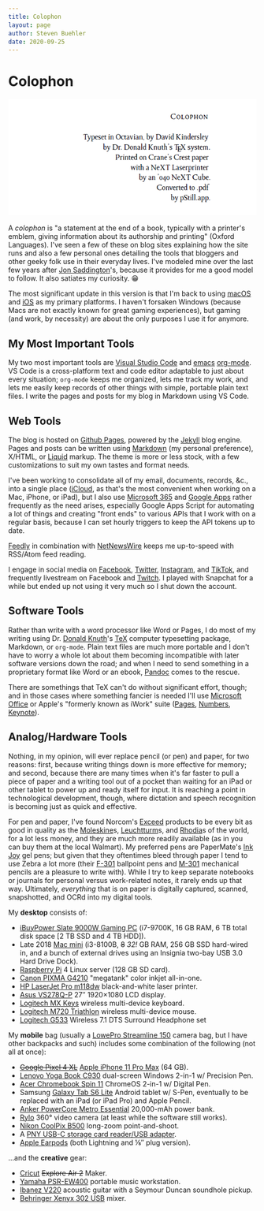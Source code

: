 ```yaml
---
title: Colophon
layout: page
author: Steven Buehler
date: 2020-09-25
---
```


# Colophon

<div align="center"><img src="/images/colophon.png" /></div>

A _colophon_ is "a statement at the end of a book, typically with a printer's emblem, giving information about its authorship and printing" (Oxford Languages).  I've seen a few of these on blog sites explaining how the site runs and also a few personal ones detailing the tools that bloggers and other geeky folk use in their everyday lives.  I've modeled mine over the last few years after [Jon Saddington](https://john.do/colophon)'s, because it provides for me a good model to follow. It also satiates my curiosity. 😁

The most significant update in this version is that I'm back to using [macOS](https://www.apple.com/macos) and [iOS](https://www.apple.com/iphone) as my primary platforms. I haven't forsaken Windows (because Macs are not exactly known for great gaming experiences), but gaming (and work, by necessity) are about the only purposes I use it for anymore.

## My Most Important Tools

My two most important tools are [Visual Studio Code](https://code.visualstudio.com) and [emacs](https://www.emacs.org) [org-mode](https://orgmode.org). VS Code is a cross-platform text and code editor adaptable to just about every situation; `org-mode` keeps me organized, lets me track my work, and lets me easily keep records of other things with simple, portable plain text files. I write the pages and posts for my blog in Markdown using VS Code.

## Web Tools

The blog is hosted on [Github Pages](https://pages.github.io), powered by the [Jekyll](https://jekyllrb.com/) blog engine. Pages and posts can be written using [Markdown](https://daringfireball.net/projects/markdown/) (my personal preference), X/HTML, or [Liquid](https://shopify.github.io/liquid/) markup. The theme is more or less stock, with a few customizations to suit my own tastes and format needs.

I've been working to consolidate all of my email, documents, records, &c., into a single place ([iCloud](https://www.icloud.com), as that's the most convenient when working on a Mac, iPhone, or iPad), but I also use [Microsoft 365](https://www.office365.com) and [Google Apps](https://apps.google.com) rather frequently as the need arises, especially Google Apps Script for automating a lot of things and creating "front ends" to various APIs that I work with on a regular basis, because I can set hourly triggers to keep the API tokens up to date.

[Feedly](https://www.feedly.com) in combination with [NetNewsWire](https://ranchero.com/netnewswire/) keeps me up-to-speed with RSS/Atom feed reading.

I engage in social media on [Facebook](https://www.facebook.com/stevenwatsonbuehler), [Twitter](https://twitter.com/stevenwbuehler), [Instagram](https://instagram.com/stevenwbuehler), and [TikTok](https://tiktok.com/@stevenwbuehler), and frequently livestream on Facebook and [Twitch](https://www.twitch.tv/stevenwbuehler). I played with Snapchat for a while but ended up not using it very much so I shut down the account.

## Software Tools

Rather than write with a word processor like Word or Pages, I do most of my writing using Dr. [Donald Knuth](https://www-cs-faculty.stanford.edu/~knuth/)'s [TeX](https://www.tug.org) computer typesetting package, Markdown, or `org-mode`. Plain text files are much more portable and I don't have to worry a whole lot about them becoming incompatible with later software versions down the road; and when I need to send something in a proprietary format like Word or an ebook, [Pandoc](https://www.pandoc.org) comes to the rescue.

There are somethings that TeX can't do without significant effort, though; and in those cases where something fancier is needed I'll use [Microsoft Office](https://www.office.com) or Apple's "formerly known as iWork" suite ([Pages](https://www.apple.com/pages/), [Numbers](https://www.apple.com/numbers), [Keynote](https://www.apple.com/keynote)). 

## Analog/Hardware Tools

Nothing, in my opinion, will ever replace pencil (or pen) and paper, for two reasons: first, because writing things down is more effective for memory; and second, because there are many times when it's far faster to pull a piece of paper and a writing tool out of a pocket than waiting for an iPad or other tablet to power up and ready itself for input. It is reaching a point in technological development, though, where dictation and speech recognition is becoming just as quick and effective.

For pen and paper, I've found Norcom's [Exceed](http://www.norcominc.com/brands/products.php?brand=2) products to be every bit as good in quality as the [Moleskine](https://us.moleskine.com/)s, [Leuchtturm](https://www.leuchtturm1917.us/notebooks/)s, and [Rhodia](https://rhodiapads.com/)s of the world, for a lot less money, and they are much more readily available (as in you can buy them at the local Walmart). My preferred pens are PaperMate's [Ink Joy](https://inkjoy.papermate.com/en-US/pens) gel pens; but given that they oftentimes bleed through paper I tend to use Zebra a lot more (their [F-301](https://www.zebrapen.com/product/f-301-ball-point-retractable/) ballpoint pens and [M-301](https://www.zebrapen.com/product/m-301-mechanical-pencil/) mechanical pencils are a pleasure to write with). While I try to keep separate notebooks or journals for personal versus work-related notes, it rarely ends up that way. Ultimately, _everything_ that is on paper is digitally captured, scanned, snapshotted, and OCRd into my digital tools. 

My **desktop** consists of:

- [iBuyPower Slate 9000W Gaming PC](https://www.walmart.com/ip/iBUYPOWER-Gaming-Desktop-PC-SLATE9000W-Intel-Core-i7-9700F-16GB-DDR4-2666Memory-NVIDIA-GeForce-GTX-1660Ti-240GB-SSD-1TB-HDD-RGB-Windows-10-Home-64-Bi/436132832) (i7-9700K, 16 GB RAM, 6 TB total disk space [2 TB SSD and 4 TB HDD]).
- Late 2018 [Mac mini](https://www.apple.com/mac-mini/) (i3-8100B, ~~8~~ _32!_ GB RAM, 256 GB SSD hard-wired in, and a bunch of external drives using an Insignia two-bay USB 3.0 Hard Drive Dock). 
- [Raspberry Pi](https://www.raspberrypi.org) 4 Linux server (128 GB SD card).
- [Canon PIXMA G4210](https://shop.usa.canon.com/shop/en/catalog/pixma-g4210-wireless-wireless-megatank-all-in-one-inkjet-printer) "megatank" color inkjet all-in-one.
- [HP LaserJet Pro m118dw](https://store.hp.com/us/en/pdp/hp-laserjet-pro-m118dw) black-and-white laser printer.
- [Asus VS278Q-P](https://www.asus.com/us/Commercial-Monitors/VS278QP/) 27&Prime; 1920&times;1080 LCD display.
- [Logitech MX Keys](https://www.logitech.com/en-us/products/keyboards/mx-keys-wireless-keyboard.html) wireless multi-device keyboard.
- [Logitech M720 Triathlon](https://www.logitech.com/en-us/products/mice/m720-triathlon.html) wireless multi-device mouse.
- [Logitech G533](https://www.logitechg.com/en-us/products/gaming-audio/g533-wireless-gaming-headset.html) Wireless 7.1 DTS Surround Headphone set

My **mobile** bag (usually a [LowePro Streamline 150](https://g.co/kgs/7RvMkK) camera bag, but I have other backpacks and such) includes some combination of the following (not all at once):

- ~~[Google Pixel 4 XL](https://store.google.com/us/product/pixel_4)~~ [Apple iPhone 11 Pro Max](https://www.apple.com/shop/buy-iphone/iphone-11-pro) (64 GB).
- [Lenovo Yoga Book C930](https://www.lenovo.com/us/en/laptops/yoga/yoga-2-in-1-series/Yoga-Book-C930/p/ZZIWZWBYB1J) dual-screen Windows 2-in-1 w/ Precision Pen.
- [Acer Chromebook Spin 11](https://www.acer.com/ac/en/US/content/series/acerchromebookspin11) ChromeOS 2-in-1 w/ Digital Pen.
- Samsung [Galaxy Tab S6 Lite](https://www.samsung.com/us/mobile/tablets/tab-s6-lite/) Android tablet w/ S-Pen, eventually to be replaced with an iPad (or iPad Pro) and Apple Pencil.
- [Anker PowerCore Metro Essential](https://www.anker.com/products/variant/powercore-essential-20000/A1268011) 20,000-mAh power bank.
- [Rylo](https://www.rylo.com) 360&deg; video camera (at least while the software still works).
- [Nikon CoolPix B500](https://www.nikonusa.com/en/nikon-products/product/compact-digital-cameras/coolpix-b500.html) long-zoom point-and-shoot.
- A [PNY USB-C storage card reader/USB adapter](https://www.pny.eu/consumer/explore-all-products/readers/941-usb-c-card-reader---usb-adapter).
- [Apple Earpods](https://www.apple.com/shop/product/MMTN2AM/A/earpods-with-lightning-connector) (both Lightning and &frac18;&Prime; plug version).

...and the **creative** gear:

- [Cricut](https://www.cricut.com) ~~Explore Air 2~~ Maker.
- [Yamaha PSR-EW400](https://usa.yamaha.com/products/musical_instruments/keyboards/portable_keyboards/psr-ew400/index.html) portable music workstation.
- [Ibanez V220](https://www.guitarcenter.com/Used/Ibanez/V220-Acoustic-Guitar.gc) acoustic guitar with a Seymour Duncan soundhole pickup.
- [Behringer Xenyx 302 USB](https://www.sweetwater.com/store/detail/X302USB--behringer-xenyx-302usb-mixer-with-usb) mixer.